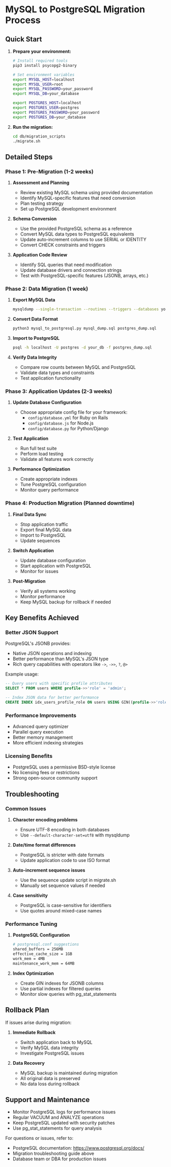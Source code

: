 # MySQL to PostgreSQL Migration Process

## Quick Start

1. **Prepare your environment:**
   ```bash
   # Install required tools
   pip3 install psycopg2-binary
   
   # Set environment variables
   export MYSQL_HOST=localhost
   export MYSQL_USER=root
   export MYSQL_PASSWORD=your_password
   export MYSQL_DB=your_database
   
   export POSTGRES_HOST=localhost
   export POSTGRES_USER=postgres
   export POSTGRES_PASSWORD=your_password
   export POSTGRES_DB=your_database
   ```

2. **Run the migration:**
   ```bash
   cd db/migration_scripts
   ./migrate.sh
   ```

## Detailed Steps

### Phase 1: Pre-Migration (1-2 weeks)

1. **Assessment and Planning**
   - Review existing MySQL schema using provided documentation
   - Identify MySQL-specific features that need conversion
   - Plan testing strategy
   - Set up PostgreSQL development environment

2. **Schema Conversion**
   - Use the provided PostgreSQL schema as a reference
   - Convert MySQL data types to PostgreSQL equivalents
   - Update auto-increment columns to use SERIAL or IDENTITY
   - Convert CHECK constraints and triggers

3. **Application Code Review**
   - Identify SQL queries that need modification
   - Update database drivers and connection strings
   - Test with PostgreSQL-specific features (JSONB, arrays, etc.)

### Phase 2: Data Migration (1 week)

1. **Export MySQL Data**
   ```bash
   mysqldump --single-transaction --routines --triggers --databases your_db > mysql_dump.sql
   ```

2. **Convert Data Format**
   ```bash
   python3 mysql_to_postgresql.py mysql_dump.sql postgres_dump.sql
   ```

3. **Import to PostgreSQL**
   ```bash
   psql -h localhost -U postgres -d your_db -f postgres_dump.sql
   ```

4. **Verify Data Integrity**
   - Compare row counts between MySQL and PostgreSQL
   - Validate data types and constraints
   - Test application functionality

### Phase 3: Application Updates (2-3 weeks)

1. **Update Database Configuration**
   - Choose appropriate config file for your framework:
     - `config/database.yml` for Ruby on Rails
     - `config/database.js` for Node.js
     - `config/database.py` for Python/Django

2. **Test Application**
   - Run full test suite
   - Perform load testing
   - Validate all features work correctly

3. **Performance Optimization**
   - Create appropriate indexes
   - Tune PostgreSQL configuration
   - Monitor query performance

### Phase 4: Production Migration (Planned downtime)

1. **Final Data Sync**
   - Stop application traffic
   - Export final MySQL data
   - Import to PostgreSQL
   - Update sequences

2. **Switch Application**
   - Update database configuration
   - Start application with PostgreSQL
   - Monitor for issues

3. **Post-Migration**
   - Verify all systems working
   - Monitor performance
   - Keep MySQL backup for rollback if needed

## Key Benefits Achieved

### Better JSON Support
PostgreSQL's JSONB provides:
- Native JSON operations and indexing
- Better performance than MySQL's JSON type
- Rich query capabilities with operators like `->`, `->>`, `?`, `@>`

Example usage:
```sql
-- Query users with specific profile attributes
SELECT * FROM users WHERE profile->>'role' = 'admin';

-- Index JSON data for better performance
CREATE INDEX idx_users_profile_role ON users USING GIN((profile->>'role'));
```

### Performance Improvements
- Advanced query optimizer
- Parallel query execution
- Better memory management
- More efficient indexing strategies

### Licensing Benefits
- PostgreSQL uses a permissive BSD-style license
- No licensing fees or restrictions
- Strong open-source community support

## Troubleshooting

### Common Issues

1. **Character encoding problems**
   - Ensure UTF-8 encoding in both databases
   - Use `--default-character-set=utf8` with mysqldump

2. **Date/time format differences**
   - PostgreSQL is stricter with date formats
   - Update application code to use ISO format

3. **Auto-increment sequence issues**
   - Use the sequence update script in migrate.sh
   - Manually set sequence values if needed

4. **Case sensitivity**
   - PostgreSQL is case-sensitive for identifiers
   - Use quotes around mixed-case names

### Performance Tuning

1. **PostgreSQL Configuration**
   ```bash
   # postgresql.conf suggestions
   shared_buffers = 256MB
   effective_cache_size = 1GB
   work_mem = 4MB
   maintenance_work_mem = 64MB
   ```

2. **Index Optimization**
   - Create GIN indexes for JSONB columns
   - Use partial indexes for filtered queries
   - Monitor slow queries with pg_stat_statements

## Rollback Plan

If issues arise during migration:

1. **Immediate Rollback**
   - Switch application back to MySQL
   - Verify MySQL data integrity
   - Investigate PostgreSQL issues

2. **Data Recovery**
   - MySQL backup is maintained during migration
   - All original data is preserved
   - No data loss during rollback

## Support and Maintenance

- Monitor PostgreSQL logs for performance issues
- Regular VACUUM and ANALYZE operations
- Keep PostgreSQL updated with security patches
- Use pg_stat_statements for query analysis

For questions or issues, refer to:
- PostgreSQL documentation: https://www.postgresql.org/docs/
- Migration troubleshooting guide above
- Database team or DBA for production issues
